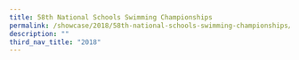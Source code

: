 ```yaml
---
title: 58th National Schools Swimming Championships
permalink: /showcase/2018/58th-national-schools-swimming-championships/
description: ""
third_nav_title: "2018"
---
```

